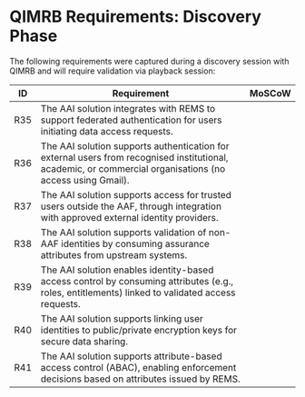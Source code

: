 # QIMRB Requirements: Discovery Phase

The following requirements were captured during a discovery session with QIMRB and will require validation via playback session:

| ID   | Requirement | MoSCoW |
|------|--------------------------|-----------------|
| R35  | The AAI solution integrates with REMS to support federated authentication for users initiating data access requests. |  |
| R36  | The AAI solution supports authentication for external users from recognised institutional, academic, or commercial organisations (no access using Gmail). |  |
| R37  | The AAI solution supports access for trusted users outside the AAF, through integration with approved external identity providers. |  |
| R38  | The AAI solution supports validation of non-AAF identities by consuming assurance attributes from upstream systems. |  |
| R39  | The AAI solution enables identity-based access control by consuming attributes (e.g., roles, entitlements) linked to validated access requests. |  |
| R40  | The AAI solution supports linking user identities to public/private encryption keys for secure data sharing. |  |
| R41  | The AAI solution supports attribute-based access control (ABAC), enabling enforcement decisions based on attributes issued by REMS. |  |
